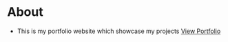# About
- This is my portfolio website which showcase my projects
[View Portfolio](https://devsiva003.github.io/)
